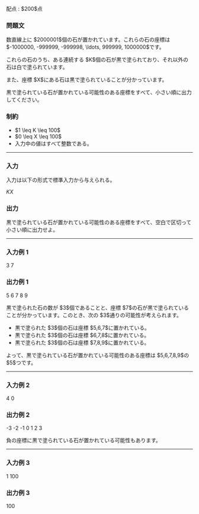 
<div>

<span>

<span>

<p>
配点 : $200$点
</p>

<div>

<section>

### **問題文**

<p>
数直線上に $2000001$個の石が置かれています。これらの石の座標は $-1000000, -999999, -999998, \ldots, 999999, 1000000$です。
</p>

<p>
これらの石のうち、ある連続する $K$個の石が黒で塗られており、それ以外の石は白で塗られています。
</p>

<p>
また、座標 $X$にある石は黒で塗られていることが分かっています。
</p>

<p>
黒で塗られている石が置かれている可能性のある座標をすべて、小さい順に出力してください。
</p>

</section>

</div>

<div>

<section>

### **制約**

<ul>

<li>
$1 \leq K \leq 100$
</li>

<li>
$0 \leq X \leq 100$
</li>

<li>
入力中の値はすべて整数である。
</li>

</ul>

</section>

</div>

---

<div>

<div>

<section>

### **入力**

<p>
入力は以下の形式で標準入力から与えられる。
</p>

<div>

$K$$X$
</div>

</section>

</div>

<div>

<section>

### **出力**

<p>
黒で塗られている石が置かれている可能性のある座標をすべて、空白で区切って小さい順に出力せよ。
</p>

</section>

</div>

</div>

---

<div>

<section>

### **入力例 1**

<div>

3 7

</div>

</section>

</div>

<div>

<section>

### **出力例 1**

<div>

5 6 7 8 9

</div>

<p>
黒で塗られた石の数が $3$個であることと、座標 $7$の石が黒で塗られていることが分かっています。このとき、次の $3$通りの可能性が考えられます。
</p>

<ul>

<li>
黒で塗られた $3$個の石は座標 $5,6,7$に置かれている。
</li>

<li>
黒で塗られた $3$個の石は座標 $6,7,8$に置かれている。
</li>

<li>
黒で塗られた $3$個の石は座標 $7,8,9$に置かれている。
</li>

</ul>

<p>
よって、黒で塗られている石が置かれている可能性のある座標は $5,6,7,8,9$の $5$つです。
</p>

</section>

</div>

---

<div>

<section>

### **入力例 2**

<div>

4 0

</div>

</section>

</div>

<div>

<section>

### **出力例 2**

<div>

-3 -2 -1 0 1 2 3

</div>

<p>
負の座標に黒で塗られている石が置かれている可能性もあります。
</p>

</section>

</div>

---

<div>

<section>

### **入力例 3**

<div>

1 100

</div>

</section>

</div>

<div>

<section>

### **出力例 3**

<div>

100

</div>

</section>

</div>

</span>

</span>

</div>
